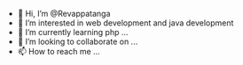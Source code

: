 - 👋 Hi, I’m @Revappatanga
- 👀 I’m interested in web development and java development 
- 🌱 I’m currently learning php ...
- 💞️ I’m looking to collaborate on ...
- 📫 How to reach me ...

<!---
Revappatanga/Revappatanga is a ✨ special ✨ repository because its `README.md` (this file) appears on your GitHub profile.
You can click the Preview link to take a look at your changes.
--->
